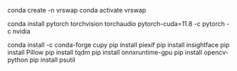 conda create -n vrswap
conda activate vrswap

conda install pytorch torchvision torchaudio pytorch-cuda=11.8 -c pytorch -c nvidia

conda install -c conda-forge cupy
pip install piexif
pip install insightface
pip install Pillow
pip install tqdm
pip install onnxruntime-gpu
pip install opencv-python
pip install psutil